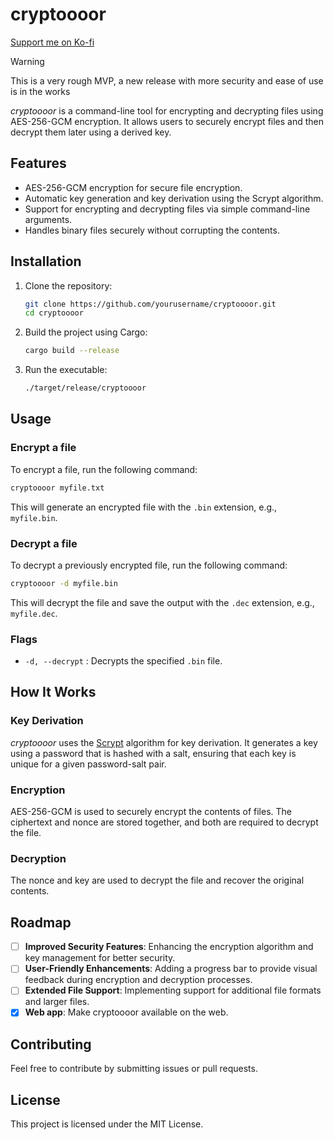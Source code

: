 # cryptoooor

<a href="https://ko-fi.com/pindjouf" class="kofi-button" target="_blank">Support me on Ko-fi</a>

> [!WARNING]
> This is a very rough MVP, a new release with more security and ease of use is in the works

*cryptoooor* is a command-line tool for encrypting and decrypting files using AES-256-GCM encryption. It allows users to securely encrypt files and then decrypt them later using a derived key.

## Features

- AES-256-GCM encryption for secure file encryption.
- Automatic key generation and key derivation using the Scrypt algorithm.
- Support for encrypting and decrypting files via simple command-line arguments.
- Handles binary files securely without corrupting the contents.

## Installation

1. Clone the repository:

   ```bash
   git clone https://github.com/yourusername/cryptoooor.git
   cd cryptoooor
   ```

2. Build the project using Cargo:

   ```bash
   cargo build --release
   ```

3. Run the executable:

   ```bash
   ./target/release/cryptoooor
   ```

## Usage

### Encrypt a file

To encrypt a file, run the following command:

```bash
cryptoooor myfile.txt
```

This will generate an encrypted file with the `.bin` extension, e.g., `myfile.bin`.

### Decrypt a file

To decrypt a previously encrypted file, run the following command:

```bash
cryptoooor -d myfile.bin
```

This will decrypt the file and save the output with the `.dec` extension, e.g., `myfile.dec`.

### Flags

- `-d, --decrypt` : Decrypts the specified `.bin` file.

## How It Works

### Key Derivation

*cryptoooor* uses the [Scrypt](https://en.wikipedia.org/wiki/Scrypt) algorithm for key derivation. It generates a key using a password that is hashed with a salt, ensuring that each key is unique for a given password-salt pair.

### Encryption

AES-256-GCM is used to securely encrypt the contents of files. The ciphertext and nonce are stored together, and both are required to decrypt the file.

### Decryption

The nonce and key are used to decrypt the file and recover the original contents.

## Roadmap

- [ ] **Improved Security Features**: Enhancing the encryption algorithm and key management for better security.
- [ ] **User-Friendly Enhancements**: Adding a progress bar to provide visual feedback during encryption and decryption processes.
- [ ] **Extended File Support**: Implementing support for additional file formats and larger files.
- [x] **Web app**: Make cryptoooor available on the web.

## Contributing

Feel free to contribute by submitting issues or pull requests.

## License

This project is licensed under the MIT License.
